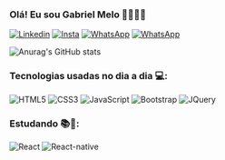 ### Olá! Eu sou Gabriel Melo ✌🏽👦🏽


[![Linkedin](https://img.shields.io/badge/LinkedIn-0077B5?style=for-the-badge&logo=linkedin&logoColor=white)](https://www.linkedin.com/in/gabriel-melo-396926192/)
[![Insta](https://img.shields.io/badge/Instagram-E4405F?style=for-the-badge&logo=instagram&logoColor=white)](https://www.instagram.com/gabriel_melol/)
[![WhatsApp](https://img.shields.io/badge/WhatsApp-25D366?style=for-the-badge&logo=whatsapp&logoColor=white)](https://api.whatsapp.com/send?phone=5511971629022)
[![WhatsApp](https://img.shields.io/badge/Microsoft_Outlook-0078D4?style=for-the-badge&logo=microsoft-outlook&logoColor=white)](mailto:gabrielm.leite@hotmail.com)

![Anurag's GitHub stats](https://github-readme-stats.vercel.app/api?username=GabrielMelo97&show_icons=true&theme=dracula)

### Tecnologias usadas no dia a dia 💻:
<div style="display: inline-block;">
  <img alt="HTML5" src="https://img.shields.io/badge/HTML5-E34F26?style=for-the-badge&logo=html5&logoColor=white" />
  <img alt="CSS3" src="https://img.shields.io/badge/CSS3-1572B6?style=for-the-badge&logo=css3&logoColor=white" />
  <img alt="JavaScript" src="https://img.shields.io/badge/JavaScript-F7DF1E?style=for-the-badge&logo=javascript&logoColor=black" />
  <img alt="Bootstrap" src="https://img.shields.io/badge/Bootstrap-563D7C?style=for-the-badge&logo=bootstrap&logoColor=white" />
  <img alt="JQuery" src="https://img.shields.io/badge/jQuery-0769AD?style=for-the-badge&logo=jquery&logoColor=white" />
</div>

### Estudando 📚🎯:
<div style="display: inline-block;">
  <img alt="React" src="https://img.shields.io/badge/React-20232A?style=for-the-badge&logo=react&logoColor=61DAFB" />
  <img alt="React-native" src="https://img.shields.io/badge/React_Native-20232A?style=for-the-badge&logo=react&logoColor=61DAFB" />
</div>
